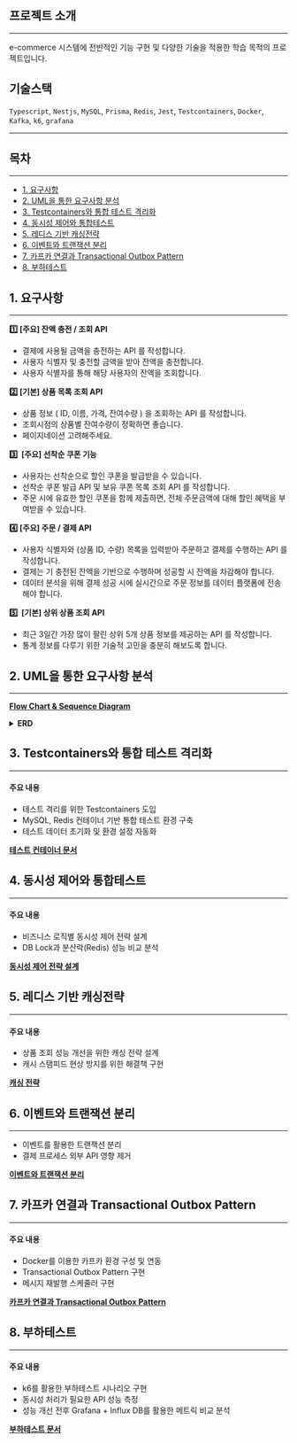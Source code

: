 ## 프로젝트 소개

---

e-commerce 시스템에 전반적인 기능 구현 및 다양한 기술을 적용한 학습 목적의 프로젝트입니다.

## 기술스택

`Typescript`, `Nestjs`, `MySQL`, `Prisma`, `Redis`, `Jest`, `Testcontainers`, `Docker`, `Kafka`, `k6`, `grafana`

---

## 목차

---

- [1. 요구사항](#1-요구사항)
- [2. UML을 통한 요구사항 분석](#2-uml을-통한-요구사항-분석)
- [3. Testcontainers와 통합 테스트 격리화](#3-testcontainers와-통합-테스트-격리화)
- [4. 동시성 제어와 통합테스트](#4-동시성-제어와-통합테스트)
- [5. 레디스 기반 캐싱전략](#5-레디스-기반-캐싱전략)
- [6. 이벤트와 트랜잭션 분리](#6-이벤트와-트랜잭션-분리)
- [7. 카프카 연결과 Transactional Outbox Pattern](#7-카프카-연결과-transactional-outbox-pattern)
- [8. 부하테스트](#8-부하테스트)

## 1. 요구사항

---

**1️⃣ [주요] 잔액 충전 / 조회 API**

- 결제에 사용될 금액을 충전하는 API 를 작성합니다.
- 사용자 식별자 및 충전할 금액을 받아 잔액을 충전합니다.
- 사용자 식별자를 통해 해당 사용자의 잔액을 조회합니다.

**2️⃣ [기본] 상품 목록 조회 API**

- 상품 정보 ( ID, 이름, 가격, 잔여수량 ) 을 조회하는 API 를 작성합니다.
- 조회시점의 상품별 잔여수량이 정확하면 좋습니다.
- 페이지네이션 고려해주세요.

**3️⃣  [주요] 선착순 쿠폰 기능**

- 사용자는 선착순으로 할인 쿠폰을 발급받을 수 있습니다.
- 선착순 쿠폰 발급 API 및 보유 쿠폰 목록 조회 API 를 작성합니다.
- 주문 시에 유효한 할인 쿠폰을 함께 제출하면, 전체 주문금액에 대해 할인 혜택을 부여받을 수 있습니다.

**4️⃣ [주요] 주문 / 결제 API**

- 사용자 식별자와 (상품 ID, 수량) 목록을 입력받아 주문하고 결제를 수행하는 API 를 작성합니다.
- 결제는 기 충전된 잔액을 기반으로 수행하며 성공할 시 잔액을 차감해야 합니다.
- 데이터 분석을 위해 결제 성공 시에 실시간으로 주문 정보를 데이터 플랫폼에 전송해야 합니다.

**5️⃣  [기본] 상위 상품 조회 API**

- 최근 3일간 가장 많이 팔린 상위 5개 상품 정보를 제공하는 API 를 작성합니다.
- 통계 정보를 다루기 위한 기술적 고민을 충분히 해보도록 합니다.

## 2. UML을 통한 요구사항 분석

---

**[Flow Chart & Sequence Diagram](https://github.com/wooo73/e-commerce/blob/main/docs/uml.md)**

<details>
<summary><strong>ERD</strong></summary>

#### ![ERD 다이어그램](./docs/images/hhplus-e-commerce-erd2.png)

</details>

## 3. Testcontainers와 통합 테스트 격리화

---

#### 주요 내용

- 테스트 격리를 위한 Testcontainers 도입
- MySQL, Redis 컨테이너 기반 통합 테스트 환경 구축
- 테스트 데이터 초기화 및 환경 설정 자동화

**[테스트 컨테이너 문서](https://github.com/wooo73/e-commerce/blob/main/docs/testcontainsers.md)**

## 4. 동시성 제어와 통합테스트

---

#### 주요 내용

- 비즈니스 로직별 동시성 제어 전략 설계
- DB Lock과 분산락(Redis) 성능 비교 분석

**[동시성 제어 전략 설계](https://github.com/wooo73/e-commerce/blob/main/docs/lock-report.md)**

## 5. 레디스 기반 캐싱전략

---

#### 주요 내용

- 상품 조회 성능 개선을 위한 캐싱 전략 설계
- 캐시 스탬피드 현상 방지를 위한 해결책 구현

**[캐싱 전략](https://github.com/wooo73/e-commerce/blob/main/docs/cache.md)**

## 6. 이벤트와 트랜잭션 분리

---

- 이벤트를 활용한 트랜잭션 분리
- 결제 프로세스 외부 API 영향 제거

**[이벤트와 트랜잭션 분리](https://github.com/wooo73/e-commerce/blob/main/docs/event.md)**

## 7. 카프카 연결과 Transactional Outbox Pattern

---

#### 주요 내용

- Docker를 이용한 카프카 환경 구성 및 연동
- Transactional Outbox Pattern 구현
- 메시지 재발행 스케줄러 구현

**[카프카 연결과 Transactional Outbox Pattern](https://github.com/wooo73/e-commerce/blob/main/docs/kafka.md)**

## 8. 부하테스트

---

#### 주요 내용

- k6를 활용한 부하테스트 시나리오 구현
- 동시성 처리가 필요한 API 성능 측정
- 성능 개선 전후 Grafana + Influx DB를 활용한 메트릭 비교 분석

**[부하테스트 문서](https://github.com/wooo73/e-commerce/blob/feat/step19/docs/k6.md)**
